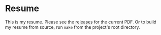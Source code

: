 Resume
======

This is my resume. 
Please see the [releases](https://github.com/Glank/Resume/releases) for the current PDF.
Or to build my resume from source, run `make` from the project's root directory.
